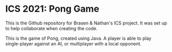 # ICS 2021: Pong Game

This is the Github repository for Brasen & Nathan's ICS project. It was set up to help collaborate when creating the code. 

This is the game of Pong, created using Java. A player is able to play single-player against an AI, or multiplayer with a local opponent. 
